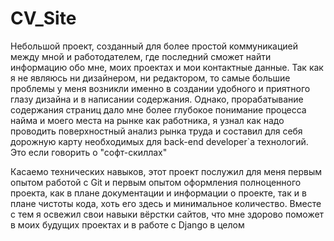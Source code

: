 # CV_Site
Небольшой проект, созданный для более простой коммуникацией между мной и работодателем, где последний сможет найти информацию обо мне, моих проектах и мои контактные данные.
Так как я не являюсь ни дизайнером, ни редактором, то самые большие проблемы у меня возникли именно в создании удобного и приятного глазу дизайна и в написании содержания. Однако, прорабатывание содержания страниц дало мне более глубокое понимание процесса найма и моего места на рынке как работника, я узнал как надо проводить поверхностный анализ рынка труда и составил для себя дорожную карту необходимых для back-end developer`a технологий. Это если говорить о "софт-скиллах"

Касаемо технических навыков, этот проект послужил для меня первым опытом работой с Git и первым опытом оформления полноценного проекта, как в плане документации и информации о проекте, так и в плане чистоты кода, хоть его здесь и минимальное количество. Вместе с тем я освежил свои навыки вёрстки сайтов, что мне здорово поможет в моих будущих проектах и в работе с Django в целом
